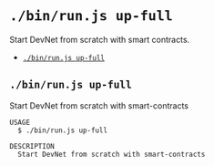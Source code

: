 `./bin/run.js up-full`
======================

Start DevNet from scratch with smart contracts.

* [`./bin/run.js up-full`](#binrunjs-up-full)

## `./bin/run.js up-full`

Start DevNet from scratch with smart-contracts

```
USAGE
  $ ./bin/run.js up-full

DESCRIPTION
  Start DevNet from scratch with smart-contracts
```
